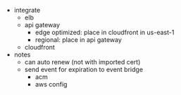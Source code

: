 - integrate
    - elb
    - api gateway
        - edge optimized: place in cloudfront in us-east-1
        - regional: place in api gateway
    - cloudfront
- notes
    - can auto renew (not with imported cert)
    - send event for expiration to event bridge
        - acm
        - aws config
